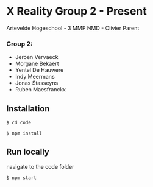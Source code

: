 # X Reality Group 2 - Present

Artevelde Hogeschool - 3 MMP NMD - Olivier Parent

### Group 2: 
- Jeroen Vervaeck
- Morgane Bekaert
- Yentel De Hauwere
- Indy Meermans
- Jonas Stasseyns
- Ruben Maesfranckx

## Installation

	$ cd code
	
    $ npm install

## Run locally

navigate to the code folder

    $ npm start
